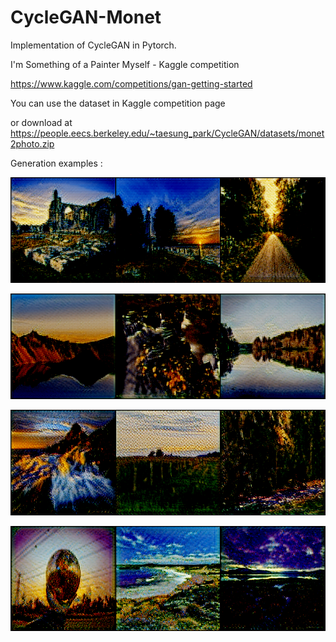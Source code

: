 # CycleGAN-Monet

Implementation of CycleGAN in Pytorch.

I'm Something of a Painter Myself - Kaggle competition

https://www.kaggle.com/competitions/gan-getting-started

You can use the dataset in Kaggle competition page

or download at https://people.eecs.berkeley.edu/~taesung_park/CycleGAN/datasets/monet2photo.zip

Generation examples : 

![alt text](https://github.com/Gloriel621/CycleGAN-Monet/blob/main/generation_samples/sample1.png)

![alt text](https://github.com/Gloriel621/CycleGAN-Monet/blob/main/generation_samples/sample2.png)

![alt text](https://github.com/Gloriel621/CycleGAN-Monet/blob/main/generation_samples/sample3.png)

![alt text](https://github.com/Gloriel621/CycleGAN-Monet/blob/main/generation_samples/sample4.png)




